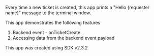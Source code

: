 Every time a new ticket is created, this app prints a "Hello {requester name}" message to the terminal window.

This app demonstrates the following features

1. Backend event - onTicketCreate
2. Accessing data from the backend event payload

This app was created using SDK v2.3.2
